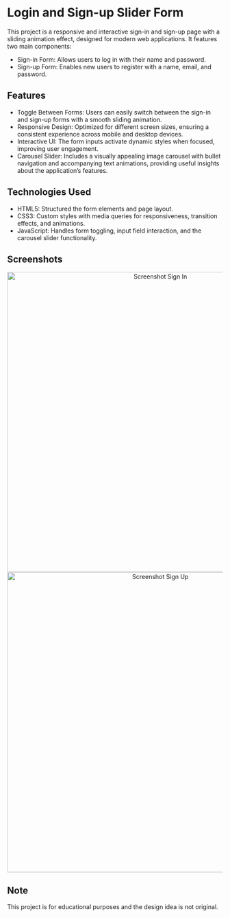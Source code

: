 # Login and Sign-up Slider Form
This project is a responsive and interactive sign-in and sign-up page with a sliding animation effect, designed for modern web applications. It features two main components:
<ul>
  <li>Sign-in Form: Allows users to log in with their name and password.</li>
  <li>Sign-up Form: Enables new users to register with a name, email, and password.</li>
</ul>

## Features
<ul>
  <li>Toggle Between Forms: Users can easily switch between the sign-in and sign-up forms with a smooth sliding animation.</li>
  <li>Responsive Design: Optimized for different screen sizes, ensuring a consistent experience across mobile and desktop devices.</li>
  <li>Interactive UI: The form inputs activate dynamic styles when focused, improving user engagement.</li>
  <li>Carousel Slider: Includes a visually appealing image carousel with bullet navigation and accompanying text animations, providing useful insights about the application’s features.</li>
</ul>

## Technologies Used
<ul>
  <li>HTML5: Structured the form elements and page layout.</li>
  <li>CSS3: Custom styles with media queries for responsiveness, transition effects, and animations.</li>
  <li>JavaScript: Handles form toggling, input field interaction, and the carousel slider functionality.</li>
</ul>

## Screenshots
<p align="center">
    <img src="https://github.com/user-attachments/assets/a5adffe4-a35d-4528-9e8c-c9457b24bd78" width="700" alt="Screenshot Sign In">
    <img src="https://github.com/user-attachments/assets/87f623b9-6741-4324-8e5b-c41ea1518fab" width="700" alt="Screenshot Sign Up">
</p>

## Note 
This project is for educational purposes and the design idea is not original.
